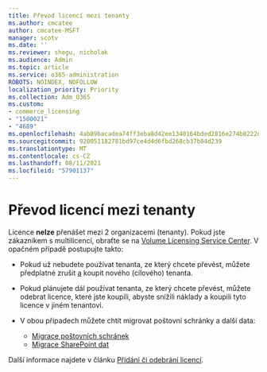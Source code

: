 ```yaml
---
title: Převod licencí mezi tenanty
ms.author: cmcatee
author: cmcatee-MSFT
manager: scotv
ms.date: ''
ms.reviewer: shegu, nicholak
ms.audience: Admin
ms.topic: article
ms.service: o365-administration
ROBOTS: NOINDEX, NOFOLLOW
localization_priority: Priority
ms.collection: Adm_O365
ms.custom:
- commerce_licensing
- "1500021"
- "4689"
ms.openlocfilehash: 4ab89bacadea74ff3eba8d42ee1340164bded2816e274b8222dd48613c01e5ba
ms.sourcegitcommit: 920051182781bd97ce4d4d6fbd268cb37b84d239
ms.translationtype: MT
ms.contentlocale: cs-CZ
ms.lasthandoff: 08/11/2021
ms.locfileid: "57901137"
---
```

# <a name="transfer-licenses-between-tenants"></a>Převod licencí mezi tenanty

Licence **nelze** přenášet mezi 2 organizacemi (tenanty). Pokud jste zákazníkem s multilicencí, obraťte se na [Volume Licensing Service Center](https://support.microsoft.com/help/4471406/how-to-contact-the-microsoft-volume-licensing-service-center). V opačném případě postupujte takto:

- Pokud už nebudete používat tenanta, ze který chcete převést, [](https://admin.microsoft.com/Adminportal/Home?source=applauncher#/subscriptions) můžete předplatné zrušit [a](https://www.microsoft.com/microsoft-365/business/compare-all-microsoft-365-business-products?rtc=2&activetab=tab:primaryr2) koupit nového (cílového) tenanta.
- Pokud plánujete dál používat tenanta, ze který chcete převést, [](https://docs.microsoft.com/microsoft-365/commerce/licenses/buy-licenses#buy-or-remove-licenses-for-your-business-subscription) můžete odebrat licence, které jste koupili, abyste snížili náklady a koupili tyto licence v jiném tenantovi.
- V obou případech můžete chtít migrovat poštovní schránky a další data:

    - [Migrace poštovních schránek](https://docs.microsoft.com/Exchange/mailbox-migration/migrate-mailboxes-across-tenants)
    - [Migrace SharePoint dat](https://aka.ms/modernSpoAdminCenter/CloudContentMigrations)

Další informace najdete v článku [Přidání či odebrání licencí](https://docs.microsoft.com/microsoft-365/commerce/licenses/buy-licenses).